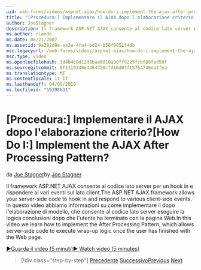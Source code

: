 ```yaml
---
uid: web-forms/videos/aspnet-ajax/how-do-i-implement-the-ajax-after-processing-pattern
title: "[Procedura:] Implementare il AJAX dopo l'elaborazione criterio? | Microsoft Docs"
author: JoeStagner
description: Il framework ASP.NET AJAX consente al codice lato server per un hook in e rispondere ai vari eventi sul lato client. In questo video viene illustrato come implementare il Aft...
ms.author: riande
ms.date: 06/21/2007
ms.assetid: 9a382d8e-ea3a-4fa4-bd24-b56f9051f4db
msc.legacyurl: /web-forms/videos/aspnet-ajax/how-do-i-implement-the-ajax-after-processing-pattern
msc.type: video
ms.openlocfilehash: 3d4b4e0d12d8baa6810a90ff9225fcbf88fad58f
ms.sourcegitcommit: 0f1119340e4464720cfd16d0ff15764746ea1fea
ms.translationtype: MT
ms.contentlocale: it-IT
ms.lasthandoff: 04/09/2019
ms.locfileid: "59398631"
---
```

# <a name="how-do-i-implement-the-ajax-after-processing-pattern"></a><span data-ttu-id="80e35-105">[Procedura:] Implementare il AJAX dopo l'elaborazione criterio?</span><span class="sxs-lookup"><span data-stu-id="80e35-105">[How Do I:] Implement the AJAX After Processing Pattern?</span></span>

<span data-ttu-id="80e35-106">da [Joe Stagner](https://github.com/JoeStagner)</span><span class="sxs-lookup"><span data-stu-id="80e35-106">by [Joe Stagner](https://github.com/JoeStagner)</span></span>

<span data-ttu-id="80e35-107">Il framework ASP.NET AJAX consente al codice lato server per un hook in e rispondere ai vari eventi sul lato client.</span><span class="sxs-lookup"><span data-stu-id="80e35-107">The ASP.NET AJAX framework allows your server-side code to hook in and respond to various client-side events.</span></span> <span data-ttu-id="80e35-108">In questo video abbiamo informazioni su come implementare il dopo l'elaborazione di modello, che consente al codice lato server eseguire la logica conclusioni dopo che l'utente ha terminato con la pagina Web.</span><span class="sxs-lookup"><span data-stu-id="80e35-108">In this video we learn how to implement the After Processing Pattern, which allows server-side code to execute wrap-up logic once the user has finished with the Web page.</span></span>

[<span data-ttu-id="80e35-109">&#9654;Guarda il video (5 minuti)</span><span class="sxs-lookup"><span data-stu-id="80e35-109">&#9654; Watch video (5 minutes)</span></span>](https://channel9.msdn.com/Blogs/ASP-NET-Site-Videos/how-do-i-implement-the-ajax-after-processing-pattern)

> [!div class="step-by-step"]
> <span data-ttu-id="80e35-110">[Precedente](how-do-i-use-the-aspnet-ajax-history-control.md)
> [Successivo](how-do-i-update-multiple-regions-of-a-page-with-aspnet-ajax.md)</span><span class="sxs-lookup"><span data-stu-id="80e35-110">[Previous](how-do-i-use-the-aspnet-ajax-history-control.md)
[Next](how-do-i-update-multiple-regions-of-a-page-with-aspnet-ajax.md)</span></span>
